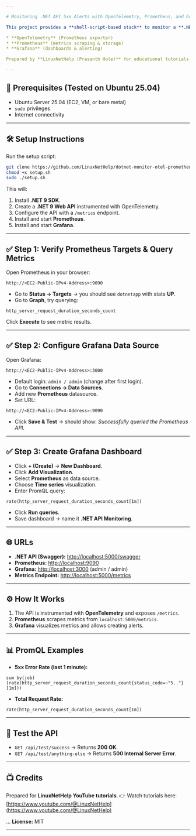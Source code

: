 ```yaml
---

# Monitoring .NET API 5xx Alerts with OpenTelemetry, Prometheus, and Grafana (Shell Script)

This project provides a **shell-script-based stack** to monitor a **.NET 9 minimal API** for **5xx errors** using:

* **OpenTelemetry** (Prometheus exporter)
* **Prometheus** (metrics scraping & storage)
* **Grafana** (dashboards & alerting)

Prepared by **LinuxNetHelp (Prasanth Hole)** for educational tutorials.

---
```


## 🚀 Prerequisites (Tested on Ubuntu 25.04)

* Ubuntu Server 25.04 (EC2, VM, or bare metal)
* `sudo` privileges
* Internet connectivity

---

## 🛠️ Setup Instructions

Run the setup script:

```bash
git clone https://github.com/LinuxNetHelp/dotnet-monitor-otel-prometheus-grafana-setup.git
chmod +x setup.sh
sudo ./setup.sh
```

This will:

1. Install **.NET 9 SDK**.
2. Create a **.NET 9 Web API** instrumented with OpenTelemetry.
3. Configure the API with a `/metrics` endpoint.
4. Install and start **Prometheus**.
5. Install and start **Grafana**.

---

## ✅ Step 1: Verify Prometheus Targets & Query Metrics

Open Prometheus in your browser:

```
http://<EC2-Public-IPv4-Address>:9090
```

* Go to **Status → Targets** → you should see `dotnetapp` with state **UP**.
* Go to **Graph**, try querying:

```
http_server_request_duration_seconds_count
```

Click **Execute** to see metric results.

---

## ✅ Step 2: Configure Grafana Data Source

Open Grafana:

```
http://<EC2-Public-IPv4-Address>:3000
```

* Default login: `admin / admin` (change after first login).
* Go to **Connections → Data Sources**.
* Add new **Prometheus** datasource.
* Set URL:

```
http://<EC2-Public-IPv4-Address>:9090
```

* Click **Save & Test** → should show: *Successfully queried the Prometheus API*.

---

## ✅ Step 3: Create Grafana Dashboard

* Click **+ (Create)** → **New Dashboard**.
* Click **Add Visualization**.
* Select **Prometheus** as data source.
* Choose **Time series** visualization.
* Enter PromQL query:

```promql
rate(http_server_request_duration_seconds_count[1m])
```

* Click **Run queries**.
* Save dashboard → name it **.NET API Monitoring**.

---

## 🌐 URLs

* **.NET API (Swagger):** [http://localhost:5000/swagger](http://localhost:5000/swagger)
* **Prometheus:** [http://localhost:9090](http://localhost:9090)
* **Grafana:** [http://localhost:3000](http://localhost:3000) (admin / admin)
* **Metrics Endpoint:** [http://localhost:5000/metrics](http://localhost:5000/metrics)

---

## ⚙️ How It Works

1. The API is instrumented with **OpenTelemetry** and exposes `/metrics`.
2. **Prometheus** scrapes metrics from `localhost:5000/metrics`.
3. **Grafana** visualizes metrics and allows creating alerts.

---

## 📊 PromQL Examples

* **5xx Error Rate (last 1 minute):**

```promql
sum by(job) (rate(http_server_request_duration_seconds_count{status_code=~"5.."}[1m]))
```

* **Total Request Rate:**

```promql
rate(http_server_request_duration_seconds_count[1m])
```

---

## 🧪 Test the API

* `GET /api/test/success` → Returns **200 OK**.
* `GET /api/test/anything-else` → Returns **500 Internal Server Error**.

---

## 📺 Credits

Prepared for **LinuxNetHelp YouTube tutorials**.
👉 Watch tutorials here: [https://www.youtube.com/@LinuxNetHelp](https://www.youtube.com/@LinuxNetHelp)

...
**License:** MIT

---
